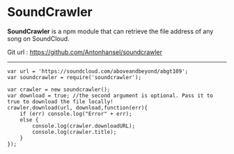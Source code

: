 SoundCrawler
===================

**SoundCrawler** is a npm module that can retrieve the file address of any song on SoundCloud.

Git url : https://github.com/Antonhansel/soundcrawler

----------

	var url = 'https://soundcloud.com/aboveandbeyond/abgt109';
	var soundcrawler = require('soundcrawler');

	var crawler = new soundcrawler();
	var download = true; //the second argument is optional. Pass it to true to download the file locally!
	crawler.download(url, download,function(err){
	    if (err) console.log("Error" + err);
	    else {
	    	console.log(crawler.downloadURL);
	    	console.log(crawler.title);
	    }
	});